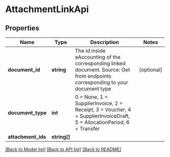 # AttachmentLinkApi

## Properties
Name | Type | Description | Notes
------------ | ------------- | ------------- | -------------
**document_id** | **string** | The id inside eAccounting of the corresponding linked document. Source: Get from endpoints corresponding to your document type | [optional] 
**document_type** | **int** | 0 &#x3D; None, 1 &#x3D; SupplierInvoice, 2 &#x3D; Receipt, 3 &#x3D; Voucher, 4 &#x3D; SupplierInvoiceDraft, 5 &#x3D; AllocationPeriod, 6 &#x3D; Transfer | 
**attachment_ids** | **string[]** |  | 

[[Back to Model list]](../README.md#documentation-for-models) [[Back to API list]](../README.md#documentation-for-api-endpoints) [[Back to README]](../README.md)


